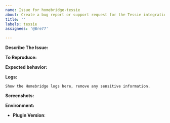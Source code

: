 ```yaml
---
name: Issue for homebridge-tessie
about: Create a bug report or support request for the Tessie integration
title: ''
labels: tessie
assignees: '@Bre77'

---
```


<!-- You must use the issue template below when submitting a bug -->

**Describe The Issue:**
<!-- A clear and concise description of what the bug is. -->

**To Reproduce:**
<!-- Steps to reproduce the behavior. -->

**Expected behavior:**
<!-- A clear and concise description of what you expected to happen. -->

**Logs:**

```
Show the Homebridge logs here, remove any sensitive information.
```

**Screenshots:**
<!-- If applicable, add screenshots to help explain your problem. -->

**Environment:**

* **Plugin Version**:

<!-- Click the "Preview" tab before you submit to ensure the formatting is correct. -->
